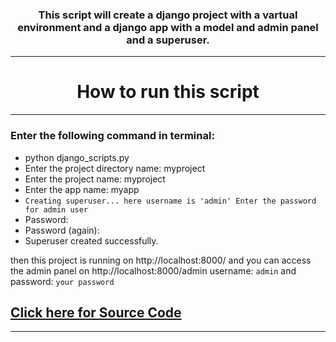 
<h3 align ="center">
This script will create a django project with a vartual environment and a django app  with a model and admin panel and a superuser.

<hr>
</h3>
<h1  align="center">
 How to run this script
 </h1>
 <hr>

### Enter the following command in terminal: 
-  python django_scripts.py
-  Enter the project directory name: myproject
-  Enter the project name: myproject
-  Enter the app name: myapp
-  `Creating superuser... here username is 'admin' Enter the password for admin user`
-  Password:
-  Password (again):
-  Superuser created successfully.

then this project is running on http://localhost:8000/ and you can access the admin panel on http://localhost:8000/admin
username: `admin` and password: `your password`


 ## [Click here for Source Code](/django_scripts.py)

<hr>